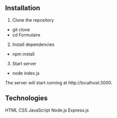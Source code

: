 ## Installation
1. Clone the repository 
- git clone
- cd Formulaire

2. Install dependencies
- npm install

3. Start server
- node index.js

The server will start running at http://localhost:3000.

## Technologies
HTML
CSS
JavaScript
Node.js
Express.js